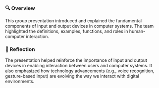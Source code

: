 ### 🔍 Overview
This group presentation introduced and explained the fundamental components of input and output devices in computer systems. The team highlighted the definitions, examples, functions, and roles in human-computer interaction.
### 📌 Reflection
The presentation helped reinforce the importance of input and output devices in enabling interaction between users and computer systems. It also emphasized how technology advancements (e.g., voice recognition, gesture-based input) are evolving the way we interact with digital environments.
